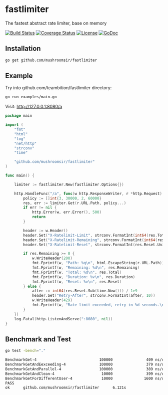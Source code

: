 fastlimiter
=====
The fastest abstract rate limiter, base on memory

[![Build Status](http://img.shields.io/travis/mushroomsir/fastlimiter.svg?style=flat-square)](https://travis-ci.org/mushroomsir/fastlimiter)
[![Coverage Status](http://img.shields.io/coveralls/mushroomsir/fastlimiter.svg?style=flat-square)](https://coveralls.io/r/mushroomsir/fastlimiter)
[![License](http://img.shields.io/badge/license-mit-blue.svg?style=flat-square)](https://raw.githubusercontent.com/mushroomsir/fastlimiter/master/LICENSE)
[![GoDoc](http://img.shields.io/badge/go-documentation-blue.svg?style=flat-square)](http://godoc.org/github.com/mushroomsir/fastlimiter)
## Installation

```bash
go get github.com/mushroomsir/fastlimiter
```

## Example

Try into github.com/teambition/fastlimiter directory:

```bash
go run examples/main.go
```
Visit: http://127.0.0.1:8080/a

```go
package main

import (
	"fmt"
	"html"
	"log"
	"net/http"
	"strconv"
	"time"

	"github.com/mushroomsir/fastlimiter"
)

func main() {

	limiter := fastlimiter.New(fastlimiter.Options{})

	http.HandleFunc("/a", func(w http.ResponseWriter, r *http.Request) {
		policy := []int{3, 30000, 2, 60000}
		res, err := limiter.Get(r.URL.Path, policy...)
		if err != nil {
			http.Error(w, err.Error(), 500)
			return
		}

		header := w.Header()
		header.Set("X-Ratelimit-Limit", strconv.FormatInt(int64(res.Total), 10))
		header.Set("X-Ratelimit-Remaining", strconv.FormatInt(int64(res.Remaining), 10))
		header.Set("X-Ratelimit-Reset", strconv.FormatInt(res.Reset.Unix(), 10))

		if res.Remaining >= 0 {
			w.WriteHeader(200)
			fmt.Fprintf(w, "Path: %q\n", html.EscapeString(r.URL.Path))
			fmt.Fprintf(w, "Remaining: %d\n", res.Remaining)
			fmt.Fprintf(w, "Total: %d\n", res.Total)
			fmt.Fprintf(w, "Duration: %v\n", res.Duration)
			fmt.Fprintf(w, "Reset: %v\n", res.Reset)
		} else {
			after := int64(res.Reset.Sub(time.Now())) / 1e9
			header.Set("Retry-After", strconv.FormatInt(after, 10))
			w.WriteHeader(429)
			fmt.Fprintf(w, "Rate limit exceeded, retry in %d seconds.\n", after)
		}
	})
	log.Fatal(http.ListenAndServe(":8080", nil))
}

```

## Benchmark and Test
```sh
go test -bench="."
```
```sh
BenchmarkGet-4                            100000               409 ns/op              96 B/op          3 allocs/op
BenchmarkGetAndEexceeding-4               100000               379 ns/op              96 B/op          3 allocs/op
BenchmarkGetAndParallel-4                 100000               389 ns/op              96 B/op          3 allocs/op
BenchmarkGetAndClean-4                     10000               399 ns/op              96 B/op          3 allocs/op
BenchmarkGetForDifferentUser-4             10000              1600 ns/op             466 B/op          8 allocs/op
PASS
ok      github.com/mushroomsir/fastlimiter      6.121s
```